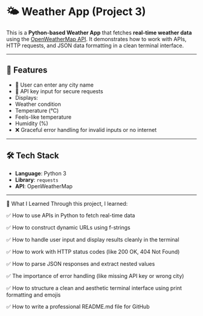 # 🌤️ Weather App (Project 3)

This is a **Python-based Weather App** that fetches **real-time weather data** using the [OpenWeatherMap API](https://openweathermap.org/). It demonstrates how to work with APIs, HTTP requests, and JSON data formatting in a clean terminal interface.

---

## 📌 Features

- 📍 User can enter any city name
- 🔐 API key input for secure requests
-  Displays:
  - Weather condition
  - Temperature (°C)
  - Feels-like temperature
  - Humidity (%)
- ❌ Graceful error handling for invalid inputs or no internet

---

## 🛠️ Tech Stack

- **Language**: Python 3
- **Library**: `requests`
- **API**: OpenWeatherMap

---
🧠 What I Learned
Through this project, I learned:

✅ How to use APIs in Python to fetch real-time data

✅ How to construct dynamic URLs using f-strings

✅ How to handle user input and display results cleanly in the terminal

✅ How to work with HTTP status codes (like 200 OK, 404 Not Found)

✅ How to parse JSON responses and extract nested values

✅ The importance of error handling (like missing API key or wrong city)

✅ How to structure a clean and aesthetic terminal interface using print formatting and emojis

✅ How to write a professional README.md file for GitHub
